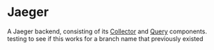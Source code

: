 # Jaeger

A Jaeger backend, consisting of its [Collector](https://www.jaegertracing.io/docs/1.37/architecture/#collector) and [Query](https://www.jaegertracing.io/docs/1.37/architecture/#query) components.
testing to see if this works for a branch name that previously existed
